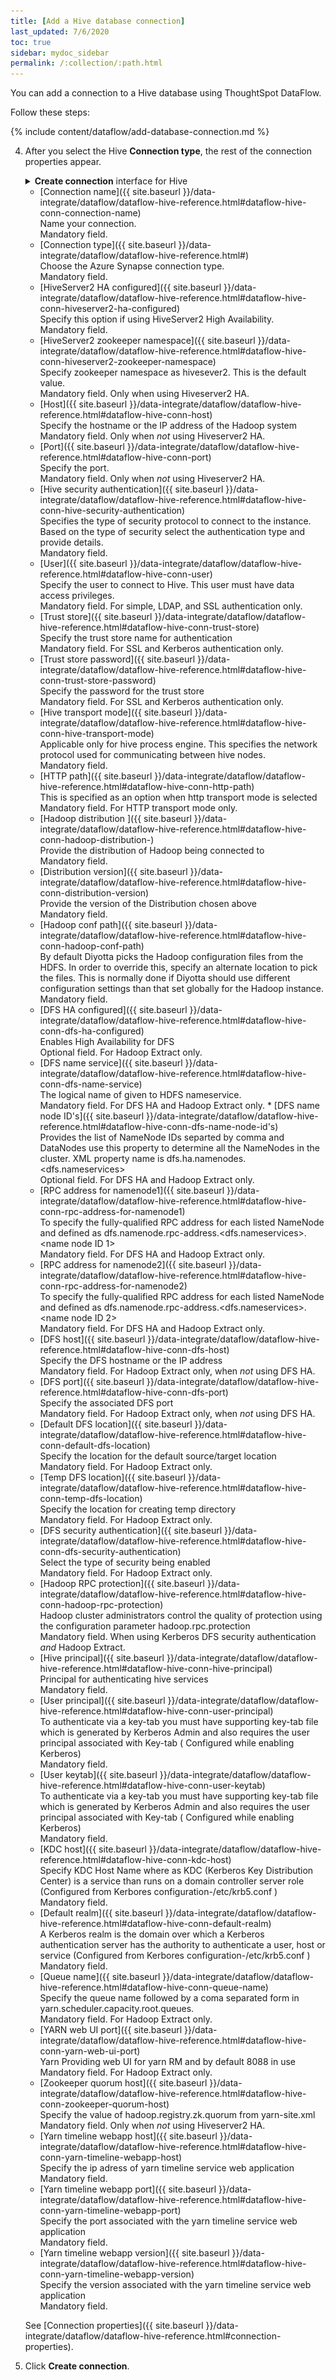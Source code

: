 ```yaml
---
title: [Add a Hive database connection]
last_updated: 7/6/2020
toc: true
sidebar: mydoc_sidebar
permalink: /:collection/:path.html
---
```

You can add a connection to a Hive database using ThoughtSpot DataFlow.

Follow these steps:


{% include content/dataflow/add-database-connection.md %}

4. After you select the Hive **Connection type**, the rest of the connection properties appear.

   <details>
     <summary><strong>Create connection</strong> interface for Hive</summary>
     <p>
      <img src="../../images/dataflow-hive-create.png" alt="Create Hive connection" /></p>
   </details>

   * [Connection name]({{ site.baseurl }}/data-integrate/dataflow/dataflow-hive-reference.html#dataflow-hive-conn-connection-name)<br/>Name your connection.<br/>Mandatory field.
   * [Connection type]({{ site.baseurl }}/data-integrate/dataflow/dataflow-hive-reference.html#)<br/>Choose the Azure Synapse connection type.<br/>Mandatory field.
   * [HiveServer2 HA configured]({{ site.baseurl }}/data-integrate/dataflow/dataflow-hive-reference.html#dataflow-hive-conn-hiveserver2-ha-configured)<br/>Specify this option if using HiveServer2 High Availability.<br/>Mandatory field.
   * [HiveServer2 zookeeper namespace]({{ site.baseurl }}/data-integrate/dataflow/dataflow-hive-reference.html#dataflow-hive-conn-hiveserver2-zookeeper-namespace)<br/>Specify zookeeper namespace as hivesever2. This is the default value.<br/>Mandatory field. Only when using Hiveserver2 HA.
   * [Host]({{ site.baseurl }}/data-integrate/dataflow/dataflow-hive-reference.html#dataflow-hive-conn-host)<br/>Specify the hostname or the IP address of the Hadoop system<br/>Mandatory field. Only when <em>not</em> using Hiveserver2 HA.
   * [Port]({{ site.baseurl }}/data-integrate/dataflow/dataflow-hive-reference.html#dataflow-hive-conn-port)<br/>Specify the port.<br/>Mandatory field. Only when <em>not</em> using Hiveserver2 HA.
   * [Hive security authentication]({{ site.baseurl }}/data-integrate/dataflow/dataflow-hive-reference.html#dataflow-hive-conn-hive-security-authentication)<br/>Specifies the type of security protocol to connect to the instance. Based on the type of security select the authentication type and provide details.<br/>Mandatory field.
   * [User]({{ site.baseurl }}/data-integrate/dataflow/dataflow-hive-reference.html#dataflow-hive-conn-user)<br/>Specify the user to connect to Hive. This user must have data access privileges.<br/>Mandatory field. For simple, LDAP, and SSL authentication only.
   * [Trust store]({{ site.baseurl }}/data-integrate/dataflow/dataflow-hive-reference.html#dataflow-hive-conn-trust-store)<br/>Specify the trust store name for authentication<br/>Mandatory field. For SSL and Kerberos authentication only.
   * [Trust store password]({{ site.baseurl }}/data-integrate/dataflow/dataflow-hive-reference.html#dataflow-hive-conn-trust-store-password)<br/>Specify the password for the trust store<br/>Mandatory field. For SSL and Kerberos authentication only.
   * [Hive transport mode]({{ site.baseurl }}/data-integrate/dataflow/dataflow-hive-reference.html#dataflow-hive-conn-hive-transport-mode)<br/>Applicable only for hive process engine. This specifies the network protocol used for communicating between hive nodes. <br/>Mandatory field.
   * [HTTP path]({{ site.baseurl }}/data-integrate/dataflow/dataflow-hive-reference.html#dataflow-hive-conn-http-path)<br/>This is specified as an option when http transport mode is selected<br/>Mandatory field. For HTTP transport mode only.
   * [Hadoop distribution ]({{ site.baseurl }}/data-integrate/dataflow/dataflow-hive-reference.html#dataflow-hive-conn-hadoop-distribution-)<br/>Provide the distribution of Hadoop being connected to<br/>Mandatory field.
   * [Distribution version]({{ site.baseurl }}/data-integrate/dataflow/dataflow-hive-reference.html#dataflow-hive-conn-distribution-version)<br/>Provide the version of the Distribution chosen above<br/>Mandatory field.
   * [Hadoop conf path]({{ site.baseurl }}/data-integrate/dataflow/dataflow-hive-reference.html#dataflow-hive-conn-hadoop-conf-path)<br/>By default Diyotta picks the Hadoop configuration files from the HDFS. In order to override this, specify an alternate location to pick the files. This is normally done if Diyotta should use different configuration settings than that set globally for the Hadoop instance.<br/>Mandatory field.
   * [DFS HA configured]({{ site.baseurl }}/data-integrate/dataflow/dataflow-hive-reference.html#dataflow-hive-conn-dfs-ha-configured)<br/>Enables High Availability for DFS<br/>Optional field. For Hadoop Extract only.
   * [DFS name service]({{ site.baseurl }}/data-integrate/dataflow/dataflow-hive-reference.html#dataflow-hive-conn-dfs-name-service)<br/>The logical name of given to HDFS nameservice. <br/>Mandatory field. For DFS HA and Hadoop Extract only.   * [DFS name node ID's]({{ site.baseurl }}/data-integrate/dataflow/dataflow-hive-reference.html#dataflow-hive-conn-dfs-name-node-id's)<br/>Provides the list of NameNode IDs separted by comma and DataNodes use this property to determine all the NameNodes in the cluster. XML property name is dfs.ha.namenodes.<dfs.nameservices><br/>Optional field. For DFS HA and Hadoop Extract only.
   * [RPC address for namenode1]({{ site.baseurl }}/data-integrate/dataflow/dataflow-hive-reference.html#dataflow-hive-conn-rpc-address-for-namenode1)<br/>To specify the fully-qualified RPC address for each listed NameNode and defined as dfs.namenode.rpc-address.<dfs.nameservices>.<name node ID 1><br/>Mandatory field. For DFS HA and Hadoop Extract only.
   * [RPC address for namenode2]({{ site.baseurl }}/data-integrate/dataflow/dataflow-hive-reference.html#dataflow-hive-conn-rpc-address-for-namenode2)<br/>To specify the fully-qualified RPC address for each listed NameNode and defined as dfs.namenode.rpc-address.<dfs.nameservices>.<name node ID 2><br/>Mandatory field. For DFS HA and Hadoop Extract only.
   * [DFS host]({{ site.baseurl }}/data-integrate/dataflow/dataflow-hive-reference.html#dataflow-hive-conn-dfs-host)<br/>Specify the DFS hostname or the IP address<br/>Mandatory field. For Hadoop Extract only, when <em>not</em> using DFS HA.
   * [DFS port]({{ site.baseurl }}/data-integrate/dataflow/dataflow-hive-reference.html#dataflow-hive-conn-dfs-port)<br/>Specify the associated DFS port<br/>Mandatory field. For Hadoop Extract only, when <em>not</em> using DFS HA.
   * [Default DFS location]({{ site.baseurl }}/data-integrate/dataflow/dataflow-hive-reference.html#dataflow-hive-conn-default-dfs-location)<br/>Specify the location for the default source/target location<br/>Mandatory field. For Hadoop Extract only.
   * [Temp DFS location]({{ site.baseurl }}/data-integrate/dataflow/dataflow-hive-reference.html#dataflow-hive-conn-temp-dfs-location)<br/>Specify the location for creating temp directory<br/>Mandatory field. For Hadoop Extract only.
   * [DFS security authentication]({{ site.baseurl }}/data-integrate/dataflow/dataflow-hive-reference.html#dataflow-hive-conn-dfs-security-authentication)<br/>Select the type of security being enabled <br/>Mandatory field. For Hadoop Extract only.
   * [Hadoop RPC protection]({{ site.baseurl }}/data-integrate/dataflow/dataflow-hive-reference.html#dataflow-hive-conn-hadoop-rpc-protection)<br/>Hadoop cluster administrators control the quality of protection using the configuration parameter hadoop.rpc.protection<br/>Mandatory field. When using Kerberos DFS security authentication <em>and</em> Hadoop Extract.
   * [Hive principal]({{ site.baseurl }}/data-integrate/dataflow/dataflow-hive-reference.html#dataflow-hive-conn-hive-principal)<br/>Principal for authenticating hive services <br/>Mandatory field.
   * [User principal]({{ site.baseurl }}/data-integrate/dataflow/dataflow-hive-reference.html#dataflow-hive-conn-user-principal)<br/>To authenticate via a key-tab you must have supporting key-tab file which is generated by Kerberos Admin and also requires the user principal associated with Key-tab ( Configured while enabling Kerberos)<br/>Mandatory field.
   * [User keytab]({{ site.baseurl }}/data-integrate/dataflow/dataflow-hive-reference.html#dataflow-hive-conn-user-keytab)<br/>To authenticate via a key-tab you must have supporting key-tab file which is generated by Kerberos Admin and also requires the user principal associated with Key-tab ( Configured while enabling Kerberos)<br/>Mandatory field.
   * [KDC host]({{ site.baseurl }}/data-integrate/dataflow/dataflow-hive-reference.html#dataflow-hive-conn-kdc-host)<br/>Specify KDC Host Name where as KDC (Kerberos Key Distribution Center) is a service than runs on a domain controller server role (Configured from Kerbores configuration-/etc/krb5.conf )<br/>Mandatory field.
   * [Default realm]({{ site.baseurl }}/data-integrate/dataflow/dataflow-hive-reference.html#dataflow-hive-conn-default-realm)<br/>A Kerberos realm is the domain over which a Kerberos authentication server has the authority to authenticate a user, host or service (Configured from Kerbores configuration-/etc/krb5.conf )<br/>Mandatory field.
   * [Queue name]({{ site.baseurl }}/data-integrate/dataflow/dataflow-hive-reference.html#dataflow-hive-conn-queue-name)<br/>Specify the queue name followed by a coma separated form in yarn.scheduler.capacity.root.queues. <br/>Mandatory field. For Hadoop Extract only.
   * [YARN web UI port]({{ site.baseurl }}/data-integrate/dataflow/dataflow-hive-reference.html#dataflow-hive-conn-yarn-web-ui-port)<br/>Yarn Providing web UI for yarn RM and by default 8088 in use<br/>Mandatory field. For Hadoop Extract only.
   * [Zookeeper quorum host]({{ site.baseurl }}/data-integrate/dataflow/dataflow-hive-reference.html#dataflow-hive-conn-zookeeper-quorum-host)<br/>Specify the value of hadoop.registry.zk.quorum from yarn-site.xml<br/>Mandatory field. Only when <em>not</em> using Hiveserver2 HA.
   * [Yarn timeline webapp host]({{ site.baseurl }}/data-integrate/dataflow/dataflow-hive-reference.html#dataflow-hive-conn-yarn-timeline-webapp-host)<br/>Specify the ip adress of yarn timeline service web application <br/>Mandatory field.
   * [Yarn timeline webapp port]({{ site.baseurl }}/data-integrate/dataflow/dataflow-hive-reference.html#dataflow-hive-conn-yarn-timeline-webapp-port)<br/>Specify the port associated with the yarn timeline service web application <br/>Mandatory field.
   * [Yarn timeline webapp version]({{ site.baseurl }}/data-integrate/dataflow/dataflow-hive-reference.html#dataflow-hive-conn-yarn-timeline-webapp-version)<br/>Specify the version associated with the yarn timeline service web application <br/>Mandatory field.

   See [Connection properties]({{ site.baseurl }}/data-integrate/dataflow/dataflow-hive-reference.html#connection-properties).

5. Click **Create connection**.   
